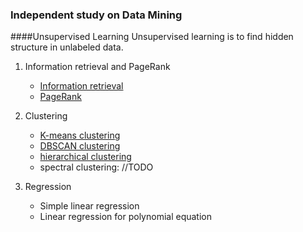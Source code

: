 ### Independent study on Data Mining

####Unsupervised Learning
Unsupervised learning is to find hidden structure in unlabeled data.

1. Information retrieval and PageRank
	* [Information retrieval](IR.md)
	* [PageRank](PageRank.md)

2. Clustering 
	* [K-means clustering](K-means.md)
	* [DBSCAN clustering](DBSCAN.md)
	* [hierarchical clustering](Hierarchical.md)
	* spectral clustering: //TODO
3. Regression
	* Simple linear regression
	* Linear regression for polynomial equation
